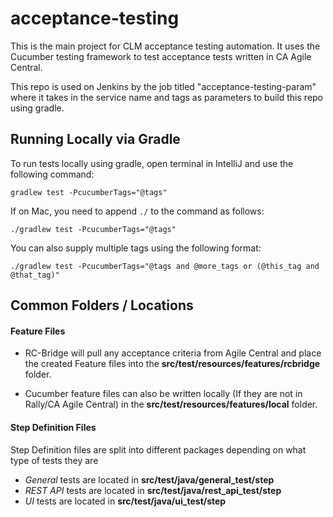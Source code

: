 # acceptance-testing

This is the main project for CLM acceptance testing automation. It uses the Cucumber testing framework to test acceptance tests written in CA Agile Central.


This repo is used on Jenkins by the job titled "acceptance-testing-param" where it takes in the service name and tags as parameters to build this repo using gradle.

## Running Locally via Gradle

To run tests locally using gradle, open terminal in IntelliJ and use the following command:

`gradlew test -PcucumberTags="@tags"`

If on Mac, you need to append `./` to the command as follows:

`./gradlew test -PcucumberTags="@tags"`

You can also supply multiple tags using the following format:

`./gradlew test -PcucumberTags="@tags and @more_tags or (@this_tag and @that_tag)"`

## Common Folders / Locations

#### Feature Files

* RC-Bridge will pull any acceptance criteria from Agile Central and place the created Feature files into the **src/test/resources/features/rcbridge** folder.

* Cucumber feature files can also be written locally (If they are not in Rally/CA Agile Central) in the **src/test/resources/features/local** folder.

#### Step Definition Files

Step Definition files are split into different packages depending on what type of tests they are

* _General_ tests are located in **src/test/java/general_test/step**
* _REST API_ tests are located in **src/test/java/rest_api_test/step**
* _UI_ tests are located in **src/test/java/ui_test/step**
